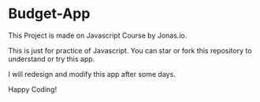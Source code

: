 # Budget-App

This Project is made on Javascript Course by Jonas.io.

This is just for practice of Javascript.
You can star or fork this repository to understand or try this app.

I will redesign and modify this app after some days.

Happy Coding!
